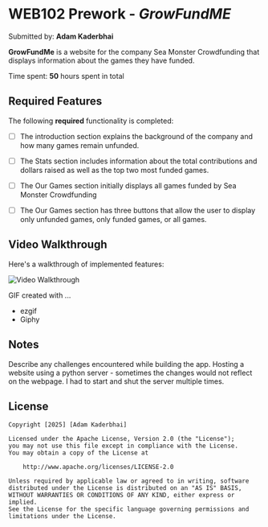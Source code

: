 # WEB102 Prework - *GrowFundME*

Submitted by: **Adam Kaderbhai**

**GrowFundMe** is a website for the company Sea Monster Crowdfunding that displays information about the games they have funded.

Time spent: **50** hours spent in total

## Required Features

The following **required** functionality is completed:

* [ ] The introduction section explains the background of the company and how many games remain unfunded.
* [ ] The Stats section includes information about the total contributions and dollars raised as well as the top two most funded games.
* [ ] The Our Games section initially displays all games funded by Sea Monster Crowdfunding
* [ ] The Our Games section has three buttons that allow the user to display only unfunded games, only funded games, or all games.


## Video Walkthrough

Here's a walkthrough of implemented features:

<img
src='https://media2.giphy.com/media/v1.Y2lkPTc5MGI3NjExMjlnZTdibTlvcnVmMW5kdXdwczR0NWN1YjJsbGQzN2czOWNtNm91NiZlcD12MV9pbnRlcm5hbF9naWZfYnlfaWQmY3Q9Zw/lmWlM6Bti3XkkOoV7o/giphy.gif' title='Video Walkthrough' width='' alt='Video Walkthrough' />

<!-- Replace this with whatever GIF tool you used! -->
GIF created with ... 
- ezgif
- Giphy

## Notes

Describe any challenges encountered while building the app.
Hosting a website using a python server - sometimes the changes would not reflect on the webpage. I had to start and shut the server multiple times.

## License

    Copyright [2025] [Adam Kaderbhai]

    Licensed under the Apache License, Version 2.0 (the "License");
    you may not use this file except in compliance with the License.
    You may obtain a copy of the License at

        http://www.apache.org/licenses/LICENSE-2.0

    Unless required by applicable law or agreed to in writing, software
    distributed under the License is distributed on an "AS IS" BASIS,
    WITHOUT WARRANTIES OR CONDITIONS OF ANY KIND, either express or implied.
    See the License for the specific language governing permissions and
    limitations under the License.

